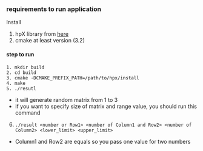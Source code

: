 ### requirements to run application
Install
1. hpX library from [here](https://hpx-docs.stellar-group.org/latest/html/manual/building_hpx.html)
2. cmake at least version (3.2)

#### step to run
```
1. mkdir build
2. cd build
3. cmake -DCMAKE_PREFIX_PATH=/path/to/hpx/install
4. make
5. ./resutl
```
- it will generate random matrix from 1 to 3
- if you want to specify size of matrix and range value, you should run this command
6. `./result <number or Row1> <number of Column1 and Row2> <number of Column2> <lower_limit> <upper_limit>`
  - Column1 and Row2 are equals so you pass one value for two numbers
